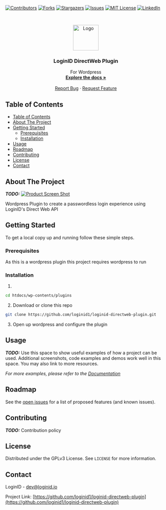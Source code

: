 <!--
*** To avoid retyping too much info. Do a search and replace for the following:
*** twitter_handle
-->





<!-- PROJECT SHIELDS -->
<!--
*** I'm using markdown "reference style" links for readability.
*** Reference links are enclosed in brackets [ ] instead of parentheses ( ).
*** See the bottom of this document for the declaration of the reference variables
*** for contributors-url, forks-url, etc. This is an optional, concise syntax you may use.
*** https://www.markdownguide.org/basic-syntax/#reference-style-links
-->
[![Contributors][contributors-shield]][contributors-url]
[![Forks][forks-shield]][forks-url]
[![Stargazers][stars-shield]][stars-url]
[![Issues][issues-shield]][issues-url]
[![MIT License][license-shield]][license-url]
[![LinkedIn][linkedin-shield]][linkedin-url]

<!-- PROJECT LOGO -->
<br />
<p align="center">
  <a href="https://github.com/loginid1/loginid-directweb-plugin">
    <img src="images/logo.png" alt="Logo" width="80" height="80">
  </a>

  <h3 align="center">LoginID DirectWeb Plugin</h3>

  <p align="center">
    For Wordpress
    <br />
    <a href="https://github.com/loginid1/loginid-directweb-plugin"><strong>Explore the docs »</strong></a>
    <br />
    <br />
    <a href="https://github.com/loginid1/loginid-directweb-plugin/issues">Report Bug</a>
    ·
    <a href="https://github.com/loginid1/loginid-directweb-plugin/issues">Request Feature</a>
  </p>
</p>



<!-- TABLE OF CONTENTS -->
## Table of Contents

- [Table of Contents](#table-of-contents)
- [About The Project](#about-the-project)
- [Getting Started](#getting-started)
  - [Prerequisites](#prerequisites)
  - [Installation](#installation)
- [Usage](#usage)
- [Roadmap](#roadmap)
- [Contributing](#contributing)
- [License](#license)
- [Contact](#contact)



<!-- ABOUT THE PROJECT -->
## About The Project

***TODO:***
[![Product Screen Shot][product-screenshot]](https://example.com)

Wordpress Plugin to create a passwordless login experience using LoginID's Direct Web API



<!-- GETTING STARTED -->
## Getting Started

To get a local copy up and running follow these simple steps.

### Prerequisites

As this is a wordpress plugin this project requires wordpress to run

### Installation

1. 
```sh
cd htdocs/wp-contents/plugins
```
2. Download or clone this repo
```sh
git clone https://github.com/loginid1/loginid-directweb-plugin.git
```
3. Open up wordpress and configure the plugin


<!-- USAGE EXAMPLES -->
## Usage

***TODO:*** Use this space to show useful examples of how a project can be used. Additional screenshots, code examples and demos work well in this space. You may also link to more resources.

_For more examples, please refer to the [Documentation](https://example.com)_



<!-- ROADMAP -->
## Roadmap

See the [open issues](https://github.com/loginid1/loginid-directweb-plugin/issues) for a list of proposed features (and known issues).


<!-- CONTRIBUTING -->
## Contributing

***TODO:*** Contribution policy

<!-- LICENSE -->
## License

Distributed under the GPLv3 License. See `LICENSE` for more information.



<!-- CONTACT -->
## Contact

LoginID - dev@loginid.io
<!-- - [@twitter_handle](https://twitter.com/twitter_handle) -->

Project Link: [https://github.com/loginid1/loginid-directweb-plugin](https://github.com/loginid1/loginid-directweb-plugin)



<!-- MARKDOWN LINKS & IMAGES -->
<!-- https://www.markdownguide.org/basic-syntax/#reference-style-links -->
[contributors-shield]: https://img.shields.io/github/contributors/loginid1/loginid-directweb-plugin.svg?style=flat-square
[contributors-url]: https://github.com/loginid1/loginid-directweb-plugin/graphs/contributors
[forks-shield]: https://img.shields.io/github/forks/loginid1/loginid-directweb-plugin.svg?style=flat-square
[forks-url]: https://github.com/loginid1/loginid-directweb-plugin/network/members
[stars-shield]: https://img.shields.io/github/stars/loginid1/loginid-directweb-plugin.svg?style=flat-square
[stars-url]: https://github.com/loginid1/loginid-directweb-plugin/stargazers
[issues-shield]: https://img.shields.io/github/issues/loginid1/loginid-directweb-plugin.svg?style=flat-square
[issues-url]: https://github.com/loginid1/loginid-directweb-plugin/issues
[license-shield]: https://img.shields.io/github/license/loginid1/loginid-directweb-plugin.svg?style=flat-square
[license-url]: https://github.com/loginid1/loginid-directweb-plugin/blob/master/LICENSE
[linkedin-shield]: https://img.shields.io/badge/-LinkedIn-black.svg?style=flat-square&logo=linkedin&colorB=555
[linkedin-url]: https://linkedin.com/in/loginid
[product-screenshot]: images/screenshot.png